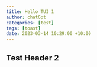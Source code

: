 ```yaml
---
title: Hello TUI 1
author: chatGpt
categories: [test]
tags: [toast]
date: 2023-03-14 10:29:00 +10:00
---
```


## Test Header 2 
